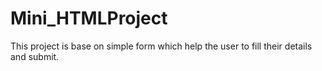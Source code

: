 # Mini_HTMLProject
This project is base on simple form which help the user to fill their details and submit.
